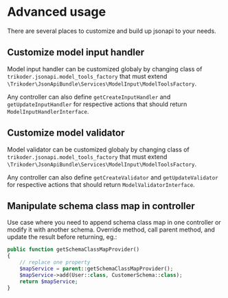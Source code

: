 # Advanced usage

There are several places to customize and build up jsonapi to your needs.

## Customize model input handler
Model input handler can be customized globaly by changing class of `trikoder.jsonapi.model_tools_factory` that must extend `\Trikoder\JsonApiBundle\Services\ModelInput\ModelToolsFactory`.

Any controller can also define `getCreateInputHandler` and `getUpdateInputHandler` for respective actions that should return `ModelInputHandlerInterface`. 

## Customize model validator
Model validator can be customized globaly by changing class of `trikoder.jsonapi.model_tools_factory` that must extend `\Trikoder\JsonApiBundle\Services\ModelInput\ModelToolsFactory`.

Any controller can also define `getCreateValidator` and `getUpdateValidator` for respective actions that should return `ModelValidatorInterface`.

## Manipulate schema class map in controller
Use case where you need to append schema class map in one controller or modify it with another schema.
Override method, call parent method, and update the result before returning, eg.:
```php
public function getSchemaClassMapProvider()
{
    // replace one property
    $mapService = parent::getSchemaClassMapProvider();
    $mapService->add(User::class, CustomerSchema::class);
    return $mapService;
}
```
